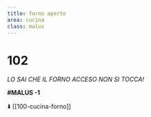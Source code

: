 ```yaml
---
title: forno aperto
area: cucina
class: malus
---
```

# 102
_LO SAI CHE IL FORNO ACCESO NON SI TOCCA!_

**#MALUS -1**

⬇️ [[100-cucina-forno]]


